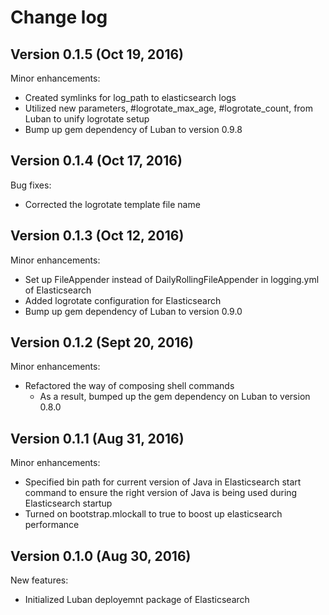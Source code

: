 # Change log

## Version 0.1.5 (Oct 19, 2016)

Minor enhancements:
  * Created symlinks for log_path to elasticsearch logs
  * Utilized new parameters, #logrotate_max_age, #logrotate_count, from Luban to unify logrotate setup
  * Bump up gem dependency of Luban to version 0.9.8

## Version 0.1.4 (Oct 17, 2016)

Bug fixes:
  * Corrected the logrotate template file name

## Version 0.1.3 (Oct 12, 2016)

Minor enhancements:
  * Set up FileAppender instead of DailyRollingFileAppender in logging.yml of Elasticsearch
  * Added logrotate configuration for Elasticsearch
  * Bump up gem dependency of Luban to version 0.9.0

## Version 0.1.2 (Sept 20, 2016)

Minor enhancements:
  * Refactored the way of composing shell commands
    * As a result, bumped up the gem dependency on Luban to version 0.8.0

## Version 0.1.1 (Aug 31, 2016)

Minor enhancements:
  * Specified bin path for current version of Java in Elasticsearch start command to ensure the right version of Java is being used during Elasticsearch startup
  * Turned on bootstrap.mlockall to true to boost up elasticsearch performance

## Version 0.1.0 (Aug 30, 2016)

New features:
  * Initialized Luban deployemnt package of Elasticsearch
